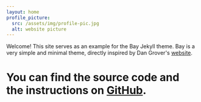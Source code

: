 ```yaml
---
layout: home
profile_picture:
  src: /assets/img/profile-pic.jpg
  alt: website picture
---
```


<p>
  Welcome! This site serves as an example for the Bay Jekyll theme. Bay is a very simple and minimal theme, directly inspired by Dan Grover's <a href="http://dangrover.com">website</a>.
</p>

# <p>
#  You can find the source code and the instructions on <a href="https://github.com/eliottvincent/bay">GitHub</a>.
# </p>
